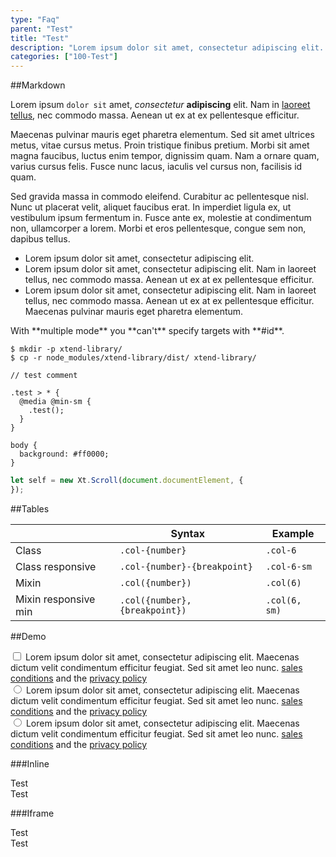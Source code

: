 ```yaml
---
type: "Faq"
parent: "Test"
title: "Test"
description: "Lorem ipsum dolor sit amet, consectetur adipiscing elit. Nunc tempus laoreet leo sit amet iaculis."
categories: ["100-Test"]
---
```


##Markdown

Lorem ipsum `dolor sit` amet, *consectetur* **adipiscing** elit. Nam in [laoreet tellus](/core/group/button), nec commodo massa. Aenean ut ex at ex pellentesque efficitur.

Maecenas pulvinar mauris eget pharetra elementum. Sed sit amet ultrices metus, vitae cursus metus. Proin tristique finibus pretium. Morbi sit amet magna faucibus, luctus enim tempor, dignissim quam. Nam a ornare quam, varius cursus felis. Fusce nunc lacus, iaculis vel cursus non, facilisis id quam.

Sed gravida massa in commodo eleifend. Curabitur ac pellentesque nisl. Nunc ut placerat velit, aliquet faucibus erat. In imperdiet ligula ex, ut vestibulum ipsum fermentum in. Fusce ante ex, molestie at condimentum non, ullamcorper a lorem. Morbi et eros pellentesque, congue sem non, dapibus tellus.

- Lorem ipsum dolor sit amet, consectetur adipiscing elit.
- Lorem ipsum dolor sit amet, consectetur adipiscing elit. Nam in laoreet tellus, nec commodo massa. Aenean ut ex at ex pellentesque efficitur.
- Lorem ipsum dolor sit amet, consectetur adipiscing elit. Nam in laoreet tellus, nec commodo massa. Aenean ut ex at ex pellentesque efficitur. Maecenas pulvinar mauris eget pharetra elementum.

<div class="alert">
  <div class="alert-content">
    With **multiple mode** you **can't** specify targets with **#id**.
  </div>
</div>

<script type="text/plain" class="language-markup">
  <a href="#" class="btn btn--default">
    <!-- content -->
  </a>
  
  <button type="button" class="btn btn--default">
    <!-- content -->
  </button>
</script>

```
$ mkdir -p xtend-library/
$ cp -r node_modules/xtend-library/dist/ xtend-library/
```

```less
// test comment

.test > * {
  @media @min-sm {
    .test();
  }
}

body {
  background: #ff0000;
}
```

```jsx
let self = new Xt.Scroll(document.documentElement, {
});
```

##Tables

<div class="table--scroll">

|                         | Syntax                                    | Example                       |
| ----------------------- | ----------------------------------------- | ----------------------------- |
| Class                   | `.col-{number}`                           | `.col-6`                      |
| Class responsive        | `.col-{number}-{breakpoint}`              | `.col-6-sm`                   |
| Mixin                   | `.col({number})`                          | `.col(6)`                     |
| Mixin responsive min    | `.col({number}, {breakpoint})`            | `.col(6, sm)`                 |

</div>

##Demo

<demo>
  <div class="gatsby_demo-inline">
    <div class="gatsby_demo_item gatsby_demo_preview" data-name="vanilla">
      <div class="gatsby_demo_source gatsby_demo_source--from" data-lang="language-markup">
        <div class="form-group">
          <input type="checkbox" class="unstyled" id="checkbox-block-unstyled">
          <label class="form-label" for="checkbox-block-unstyled"> Lorem ipsum dolor sit amet, consectetur adipiscing elit. Maecenas dictum velit condimentum efficitur feugiat. Sed sit amet leo nunc. <a href="#">sales conditions</a> and the <a href="#">privacy policy</a> </label>
        </div>
        <div class="form-group">
          <input type="radio" class="unstyled" id="radio-block-unstyled-0" name="radio-block-unstyled">
          <label class="form-label" for="radio-block-unstyled-0"> Lorem ipsum dolor sit amet, consectetur adipiscing elit. Maecenas dictum velit condimentum efficitur feugiat. Sed sit amet leo nunc. <a href="#">sales conditions</a> and the <a href="#">privacy policy</a> </label>
        </div>
        <div class="form-group">
          <input type="radio" class="unstyled" id="radio-block-unstyled-1" name="radio-block-unstyled">
          <label class="form-label" for="radio-block-unstyled-1"> Lorem ipsum dolor sit amet, consectetur adipiscing elit. Maecenas dictum velit condimentum efficitur feugiat. Sed sit amet leo nunc. <a href="#">sales conditions</a> and the <a href="#">privacy policy</a> </label>
        </div>
      </div>
    </div>
  </div>
</demo>

###Inline

<demo>
  <demovanilla src="inline/core/test/vanilla" name="test vanilla">
    <div class="gatsby_demo_text">
      <div class="alert-content">
        Test
      </div>
    </div>
  </demovanilla>
  <demoreact src="inline/core/test/react" name="test react">
    <div class="gatsby_demo_text">
      <div class="alert-content">
        Test
      </div>
    </div>
  </demoreact>
</demo>

###Iframe

<demo>
  <div class="gatsby_demo_item" data-iframe="iframe/core/test/vanilla-iframe" data-name="test vanilla frame">
    <div class="gatsby_demo_text">
      <div class="alert-content">
        Test
      </div>
    </div>
  </div>
  <div class="gatsby_demo_item" data-iframe="iframe/core/test/react-iframe" data-name="test react iframe">
    <div class="gatsby_demo_text">
      <div class="alert-content">
        Test
      </div>
    </div>
  </div>
</demo>
